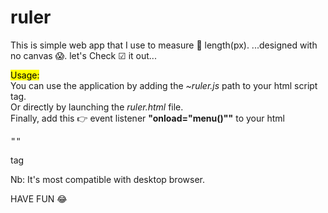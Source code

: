 # ruler
This is simple web app that I use to measure 📐  length(px).
...designed with no canvas 😱.
let's Check ☑ it out...

<mark>Usage:</mark><br>
You can use the application by adding the <i>~ruler.js</i> path to your html script tag.<br>
Or directly by launching the <i>ruler.html</i> file. <br>
Finally, add this 👉 event listener <b>"onload="menu()""</b> to your html <pre>"<body></body>"</pre> tag<br>

Nb: It's most compatible with desktop browser.

  HAVE FUN 😂 
